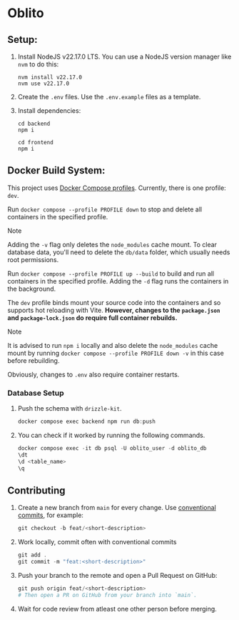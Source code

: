 # Oblito

## Setup:

1. Install NodeJS v22.17.0 LTS. You can use a NodeJS version manager like `nvm` to do this:

    ```
    nvm install v22.17.0
    nvm use v22.17.0
    ```

2. Create the `.env` files. Use the `.env.example` files as a template.

3. Install dependencies:

    ```
    cd backend
    npm i

    cd frontend
    npm i
    ```

## Docker Build System:

This project uses [Docker Compose profiles](https://docs.docker.com/compose/how-tos/profiles/). Currently, there is one profile: `dev`.

Run `docker compose --profile PROFILE down` to stop and delete all containers in the specified profile.

> [!NOTE]
> Adding the `-v` flag only deletes the `node_modules` cache mount. To clear database data, you'll need to delete the `db/data` folder, which usually needs root permissions.

Run `docker compose --profile PROFILE up --build` to build and run all containers in the specified profile. Adding the `-d` flag runs the containers in the background.

The `dev` profile binds mount your source code into the containers and so supports hot reloading with Vite. **However, changes to the `package.json` and `package-lock.json` do require full container rebuilds.**

> [!NOTE]
> It is advised to run `npm i` locally and also delete the `node_modules` cache mount by running `docker compose --profile PROFILE down -v` in this case before rebuilding.

Obviously, changes to `.env` also require container restarts.

### Database Setup

1. Push the schema with `drizzle-kit`.

    ```powershell
    docker compose exec backend npm run db:push
    ```

2. You can check if it worked by running the following commands.

    ```powershell
    docker compose exec -it db psql -U oblito_user -d oblito_db
    \dt
    \d <table_name>
    \q
    ```


## Contributing

1. Create a new branch from `main` for every change. Use [conventional commits](https://www.conventionalcommits.org/en/v1.0.0/), for example:

    ```powershell
    git checkout -b feat/<short-description>
    ```

2. Work locally, commit often with conventional commits

    ```powershell
    git add .
    git commit -m "feat:<short-description>"
    ```

3. Push your branch to the remote and open a Pull Request on GitHub:

    ```powershell
    git push origin feat/<short-description>
    # Then open a PR on GitHub from your branch into `main`.
    ```

4. Wait for code review from atleast one other person before merging.